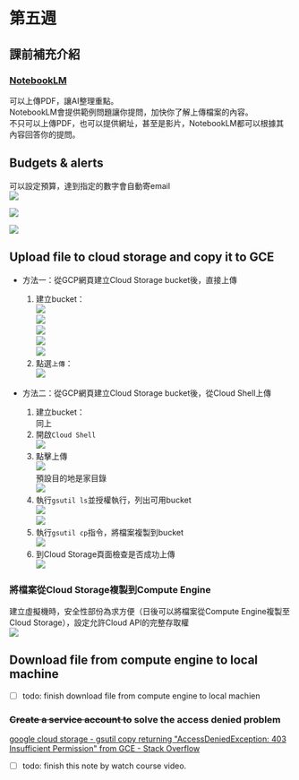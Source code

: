 # 第五週

## 課前補充介紹

### [NotebookLM](https://notebooklm.google/)

可以上傳PDF，讓AI整理重點。<br>
NotebookLM會提供範例問題讓你提問，加快你了解上傳檔案的內容。<br>
不只可以上傳PDF，也可以提供網址，甚至是影片，NotebookLM都可以根據其內容回答你的提問。

## Budgets & alerts
可以設定預算，達到指定的數字會自動寄email<br>
![](src/linux-2024100801.png)

![](src/linux-2024100802.png)

![](src/linux-2024100803.png)

## Upload file to cloud storage and copy it to GCE

* 方法一：從GCP網頁建立Cloud Storage bucket後，直接上傳
    1. 建立bucket：<br>
    ![](src/linux-2024100804.png)<br>
    ![](src/linux-2024100805.png)<br>
    ![](src/linux-2024100806.png)<br>
    ![](src/linux-2024100807.png)<br>
    ![](src/linux-2024100808.png)<br>
    2. 點選`上傳`：<br>
    ![](src/linux-2024100809.png)<br>

* 方法二：從GCP網頁建立Cloud Storage bucket後，從Cloud Shell上傳
    1. 建立bucket：<br>
    同上<br>
    2. 開啟`Cloud Shell`<br>
    ![](src/linux-2024100811.png)<br>
    3. 點擊上傳<br>
    ![](src/linux-2024100810.png)<br>
    預設目的地是家目錄<br>
    ![](src/linux-2024100812.png)<br>
    4. 執行`gsutil ls`並授權執行，列出可用bucket<br>
    ![](src/linux-2024100813.png)<br>
    ![](src/linux-2024100814.png)<br>
    5. 執行`gsutil cp`指令，將檔案複製到bucket<br>
    ![](src/linux-2024100815.png)<br>
    6. 到Cloud Storage頁面檢查是否成功上傳<br>
    ![](src/linux-2024100816.png)<br>

### 將檔案從Cloud Storage複製到Compute Engine

建立虛擬機時，安全性部份為求方便（日後可以將檔案從Compute Engine複製至Cloud Storage），設定允許Cloud API的完整存取權<br>
![](src/linux-2024100817.png)<br>

## Download file from compute engine to local machine

- [ ] todo: finish download file from compute engine to local machien

### ~~Create a service account to~~ solve the access denied problem
[google cloud storage - gsutil copy returning "AccessDeniedException: 403 Insufficient Permission" from GCE - Stack Overflow](https://stackoverflow.com/questions/27275063/gsutil-copy-returning-accessdeniedexception-403-insufficient-permission-from)

- [ ] todo: finish this note by watch course video.
